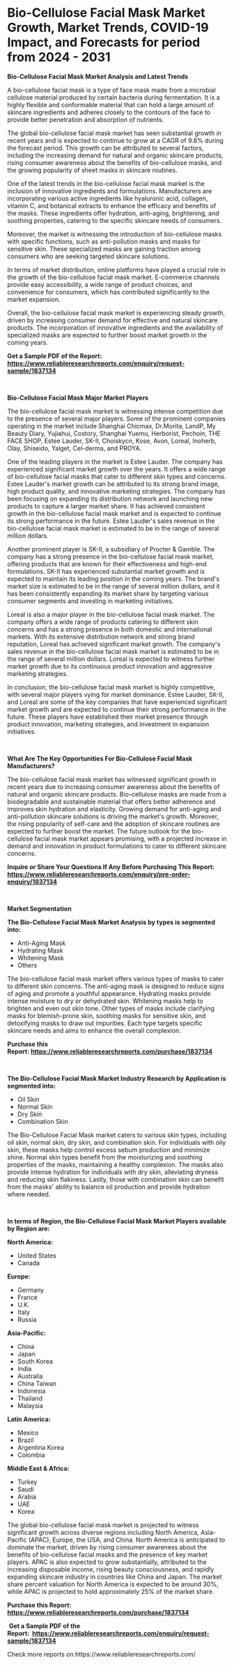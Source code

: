 <p><h1>Bio-Cellulose Facial Mask Market Growth, Market Trends, COVID-19 Impact, and Forecasts for period from 2024 - 2031</h1></p><p><strong>Bio-Cellulose Facial Mask Market Analysis and Latest Trends</strong></p>
<p><p>A bio-cellulose facial mask is a type of face mask made from a microbial cellulose material produced by certain bacteria during fermentation. It is a highly flexible and conformable material that can hold a large amount of skincare ingredients and adheres closely to the contours of the face to provide better penetration and absorption of nutrients.</p><p>The global bio-cellulose facial mask market has seen substantial growth in recent years and is expected to continue to grow at a CAGR of 9.8% during the forecast period. This growth can be attributed to several factors, including the increasing demand for natural and organic skincare products, rising consumer awareness about the benefits of bio-cellulose masks, and the growing popularity of sheet masks in skincare routines.</p><p>One of the latest trends in the bio-cellulose facial mask market is the inclusion of innovative ingredients and formulations. Manufacturers are incorporating various active ingredients like hyaluronic acid, collagen, vitamin C, and botanical extracts to enhance the efficacy and benefits of the masks. These ingredients offer hydration, anti-aging, brightening, and soothing properties, catering to the specific skincare needs of consumers.</p><p>Moreover, the market is witnessing the introduction of bio-cellulose masks with specific functions, such as anti-pollution masks and masks for sensitive skin. These specialized masks are gaining traction among consumers who are seeking targeted skincare solutions.</p><p>In terms of market distribution, online platforms have played a crucial role in the growth of the bio-cellulose facial mask market. E-commerce channels provide easy accessibility, a wide range of product choices, and convenience for consumers, which has contributed significantly to the market expansion.</p><p>Overall, the bio-cellulose facial mask market is experiencing steady growth, driven by increasing consumer demand for effective and natural skincare products. The incorporation of innovative ingredients and the availability of specialized masks are expected to further boost market growth in the coming years.</p></p>
<p><strong>Get a Sample PDF of the Report:&nbsp; <a href="https://www.reliableresearchreports.com/enquiry/request-sample/1837134">https://www.reliableresearchreports.com/enquiry/request-sample/1837134</a></strong></p>
<p>&nbsp;</p>
<p><strong>Bio-Cellulose Facial Mask Major Market Players</strong></p>
<p><p>The bio-cellulose facial mask market is witnessing intense competition due to the presence of several major players. Some of the prominent companies operating in the market include Shanghai Chicmax, Dr.Morita, LandP, My Beauty Diary, Yujiahui, Costory, Shanghai Yuemu, Herborist, Pechoin, THE FACE SHOP, Estee Lauder, SK-II, Choiskycn, Kose, Avon, Loreal, Inoherb, Olay, Shiseido, Yalget, Cel-derma, and PROYA.</p><p>One of the leading players in the market is Estee Lauder. The company has experienced significant market growth over the years. It offers a wide range of bio-cellulose facial masks that cater to different skin types and concerns. Estee Lauder's market growth can be attributed to its strong brand image, high product quality, and innovative marketing strategies. The company has been focusing on expanding its distribution network and launching new products to capture a larger market share. It has achieved consistent growth in the bio-cellulose facial mask market and is expected to continue its strong performance in the future. Estee Lauder's sales revenue in the bio-cellulose facial mask market is estimated to be in the range of several million dollars.</p><p>Another prominent player is SK-II, a subsidiary of Procter & Gamble. The company has a strong presence in the bio-cellulose facial mask market, offering products that are known for their effectiveness and high-end formulations. SK-II has experienced substantial market growth and is expected to maintain its leading position in the coming years. The brand's market size is estimated to be in the range of several million dollars, and it has been consistently expanding its market share by targeting various consumer segments and investing in marketing initiatives.</p><p>Loreal is also a major player in the bio-cellulose facial mask market. The company offers a wide range of products catering to different skin concerns and has a strong presence in both domestic and international markets. With its extensive distribution network and strong brand reputation, Loreal has achieved significant market growth. The company's sales revenue in the bio-cellulose facial mask market is estimated to be in the range of several million dollars. Loreal is expected to witness further market growth due to its continuous product innovation and aggressive marketing strategies.</p><p>In conclusion, the bio-cellulose facial mask market is highly competitive, with several major players vying for market dominance. Estee Lauder, SK-II, and Loreal are some of the key companies that have experienced significant market growth and are expected to continue their strong performance in the future. These players have established their market presence through product innovation, marketing strategies, and investment in expansion initiatives.</p></p>
<p>&nbsp;</p>
<p><strong>What Are The Key Opportunities For Bio-Cellulose Facial Mask Manufacturers?</strong></p>
<p><p>The bio-cellulose facial mask market has witnessed significant growth in recent years due to increasing consumer awareness about the benefits of natural and organic skincare products. Bio-cellulose masks are made from a biodegradable and sustainable material that offers better adherence and improves skin hydration and elasticity. Growing demand for anti-aging and anti-pollution skincare solutions is driving the market's growth. Moreover, the rising popularity of self-care and the adoption of skincare routines are expected to further boost the market. The future outlook for the bio-cellulose facial mask market appears promising, with a projected increase in demand and innovation in product formulations to cater to different skincare concerns.</p></p>
<p><strong>Inquire or Share Your Questions If Any Before Purchasing This Report: <a href="https://www.reliableresearchreports.com/enquiry/pre-order-enquiry/1837134">https://www.reliableresearchreports.com/enquiry/pre-order-enquiry/1837134</a></strong></p>
<p>&nbsp;</p>
<p><strong>Market Segmentation</strong></p>
<p><strong>The Bio-Cellulose Facial Mask Market Analysis by types is segmented into:</strong></p>
<p><ul><li>Anti-Aging Mask</li><li>Hydrating Mask</li><li>Whitening Mask</li><li>Others</li></ul></p>
<p><p>The bio-cellulose facial mask market offers various types of masks to cater to different skin concerns. The anti-aging mask is designed to reduce signs of aging and promote a youthful appearance. Hydrating masks provide intense moisture to dry or dehydrated skin. Whitening masks help to brighten and even out skin tone. Other types of masks include clarifying masks for blemish-prone skin, soothing masks for sensitive skin, and detoxifying masks to draw out impurities. Each type targets specific skincare needs and aims to enhance the overall complexion.</p></p>
<p><strong>Purchase this Report:&nbsp;<a href="https://www.reliableresearchreports.com/purchase/1837134">https://www.reliableresearchreports.com/purchase/1837134</a></strong></p>
<p>&nbsp;</p>
<p><strong>The Bio-Cellulose Facial Mask Market Industry Research by Application is segmented into:</strong></p>
<p><ul><li>Oil Skin</li><li>Normal Skin</li><li>Dry Skin</li><li>Combination Skin</li></ul></p>
<p><p>The Bio-Cellulose Facial Mask market caters to various skin types, including oil skin, normal skin, dry skin, and combination skin. For individuals with oily skin, these masks help control excess sebum production and minimize shine. Normal skin types benefit from the moisturizing and soothing properties of the masks, maintaining a healthy complexion. The masks also provide intense hydration for individuals with dry skin, alleviating dryness and reducing skin flakiness. Lastly, those with combination skin can benefit from the masks' ability to balance oil production and provide hydration where needed.</p></p>
<p>&nbsp;</p>
<p><strong>In terms of Region, the Bio-Cellulose Facial Mask Market Players available by Region are:</strong></p>
<p>
    <p> <strong> North America: </strong>
        <ul>
            <li>United States</li>
            <li>Canada</li>
        </ul>
        </p> 
    <p> <strong> Europe: </strong>
        <ul>
            <li>Germany</li>
            <li>France</li>
            <li>U.K.</li>
            <li>Italy</li>
            <li>Russia</li>
        </ul>
        </p> 
    <p> <strong> Asia-Pacific: </strong>
        <ul>
            <li>China</li>
            <li>Japan</li>
            <li>South Korea</li>
            <li>India</li>
            <li>Australia</li>
            <li>China Taiwan</li>
            <li>Indonesia</li>
            <li>Thailand</li>
            <li>Malaysia</li>
        </ul>
        </p> 
    <p> <strong> Latin America: </strong>
        <ul>
            <li>Mexico</li>
            <li>Brazil</li>
            <li>Argentina Korea</li>
            <li>Colombia</li>
        </ul>
        </p> 
    <p> <strong> Middle East & Africa: </strong>
        <ul>
            <li>Turkey</li>
            <li>Saudi</li>
            <li>Arabia</li>
            <li>UAE</li>
            <li>Korea</li>
        </ul>
    </p>
    </p>
<p><p>The global bio-cellulose facial mask market is projected to witness significant growth across diverse regions including North America, Asia-Pacific (APAC), Europe, the USA, and China. North America is anticipated to dominate the market, driven by rising consumer awareness about the benefits of bio-cellulose facial masks and the presence of key market players. APAC is also expected to grow substantially, attributed to the increasing disposable income, rising beauty consciousness, and rapidly expanding skincare industry in countries like China and Japan. The market share percent valuation for North America is expected to be around 30%, while APAC is projected to hold approximately 25% of the market share.</p></p>
<p><strong>Purchase this Report: <a href="https://www.reliableresearchreports.com/purchase/1837134">https://www.reliableresearchreports.com/purchase/1837134</a></strong></p>
<p>&nbsp;<strong>Get a Sample PDF of the Report:&nbsp;&nbsp;<a href="https://www.reliableresearchreports.com/enquiry/request-sample/1837134">https://www.reliableresearchreports.com/enquiry/request-sample/1837134</a></strong></p>
<p><strong></strong></p>
<p>Check more reports on https://www.reliableresearchreports.com/</p>